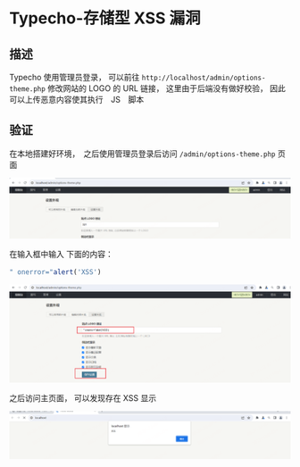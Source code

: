 # Typecho-存储型 XSS 漏洞

## 描述

Typecho 使用管理员登录， 可以前往 `http://localhost/admin/options-theme.php` 修改网站的 LOGO 的 URL 链接， 这里由于后端没有做好校验， 因此可以上传恶意内容使其执行　JS　脚本

## 验证

在本地搭建好环境，　之后使用管理员登录后访问 `/admin/options-theme.php` 页面

![image-20231129162328345](./assets/image-20231129162328345.png)

在输入框中输入 下面的内容：

```js
" onerror="alert('XSS')
```

![image-20231129162413879](./assets/image-20231129162413879.png)

之后访问主页面， 可以发现存在 XSS 显示

![image-20231129162433375](./assets/image-20231129162433375.png)